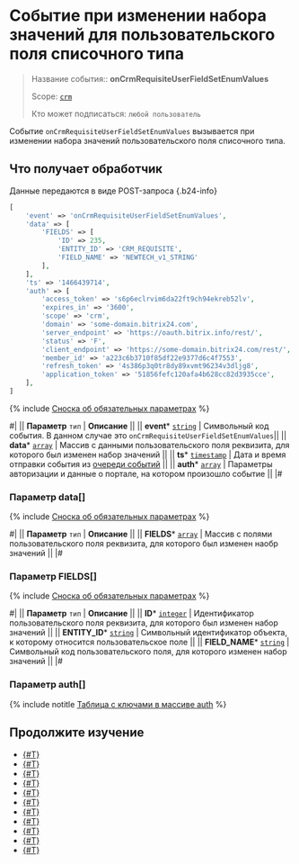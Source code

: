 # Событие при изменении набора значений для пользовательского поля списочного типа

> Название события:: **onCrmRequisiteUserFieldSetEnumValues**
>
> Scope: [`crm`](../../../scopes/permissions.md)
>
> Кто может подписаться: `любой пользователь`

Событие `onCrmRequisiteUserFieldSetEnumValues` вызывается при изменении набора значений пользовательского поля списочного типа.

## Что получает обработчик

Данные передаются в виде POST-запроса {.b24-info}

```php
[
    'event' => 'onCrmRequisiteUserFieldSetEnumValues',
    'data' => [
        'FIELDS' => [
            'ID' => 235,
            'ENTITY_ID' => 'CRM_REQUISITE',
            'FIELD_NAME' => 'NEWTECH_v1_STRING'
        ],
    ],
    'ts' => '1466439714',
    'auth' => [
        'access_token' => 's6p6eclrvim6da22ft9ch94ekreb52lv',
        'expires_in' => '3600',
        'scope' => 'crm',
        'domain' => 'some-domain.bitrix24.com',
        'server_endpoint' => 'https://oauth.bitrix.info/rest/',
        'status' => 'F',
        'client_endpoint' => 'https://some-domain.bitrix24.com/rest/',
        'member_id' => 'a223c6b3710f85df22e9377d6c4f7553',
        'refresh_token' => '4s386p3q0tr8dy89xvmt96234v3dljg8',
        'application_token' => '51856fefc120afa4b628cc82d3935cce',
    ],
]
```

{% include [Сноска об обязательных параметрах](../../../../_includes/required.md) %}

#|
|| **Параметр**
`тип` | **Описание** ||
|| **event***
[`string`](../../../data-types.md) | Символьный код события. В данном случае это `onCrmRequisiteUserFieldSetEnumValues`||
|| **data***
[`array`](../../../data-types.md) | Массив с данными пользовательского поля реквизита, для которого был изменен набор значений ||
|| **ts***
[`timestamp`](../../../data-types.md) | Дата и время отправки события из [очереди событий](../../../events/index.md) ||
|| **auth***
[`array`](../../../data-types.md) | Параметры авторизации и данные о портале, на котором произошло событие ||
|#

### Параметр data[]

{% include [Сноска об обязательных параметрах](../../../../_includes/required.md) %}

#|
|| **Параметр**
`тип` | **Описание** ||
|| **FIELDS***
[`array`](../../../data-types.md) | Массив с полями пользовательского поля реквизита, для которого был изменен наобр значений ||
|#

### Параметр FIELDS[]

{% include [Сноска об обязательных параметрах](../../../../_includes/required.md) %}

#|
|| **Параметр**
`тип` | **Описание** ||
|| **ID***
[`integer`](../../../data-types.md) | Идентификатор пользовательского поля реквизита, для которого был изменен набор значений ||
|| **ENTITY_ID***
[`string`](../../../data-types.md) | Символьный идентификатор объекта, к которому относится пользовательское поле ||
|| **FIELD_NAME***
[`string`](../../../data-types.md) | Символьный код пользовательского поля, для которого изменен набор значений ||
|#

### Параметр auth[]

{% include notitle [Таблица с ключами в массиве auth](../../../../_includes/auth-params-in-events.md) %}

## Продолжите изучение

- [{#T}](./on-crm-address-register.md)
- [{#T}](./on-crm-address-unregister.md)
- [{#T}](./on-crm-requisite-add.md)
- [{#T}](./on-crm-requisite-update.md)
- [{#T}](./on-crm-requisite-delete.md)
- [{#T}](./on-crm-requisite-user-field-add.md)
- [{#T}](./on-crm-requisite-user-field-update.md)
- [{#T}](./on-crm-requisite-user-field-delete.md)
- [{#T}](./on-crm-bank-detail-add.md)
- [{#T}](./on-crm-bank-detail-update.md)
- [{#T}](./on-crm-bank-detail-delete.md)
